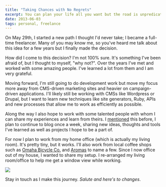 ```yaml
---
title: "Taking Chances with No Regrets"
excerpt: You can plan your life all you want but the road is unpredicatable. When things come your way, grab ahold and take that chance.
date: 2013-06-03
tags: personal, freelance
---
```


On May 29th, I started a new path I thought I'd never take; I became a full-time freelancer. Many of you may know me, so you've heard me talk about this idea for a few years but I finally made the decision.

How did I come to this decision? I'm not 100% sure. It's something I've been afraid of, but I thought to myself, "why not?". Over the years I've met and worked with some amazing people. I've learned a lot from them and I am very grateful.

Moving forward, I'm still going to do development work but move my focus more away from CMS-driven marketing sites and heavier on campaign-driven applications. I'll likely still be working with CMSs like Wordpress or Drupal, but I want to learn new techniques like site generators, Ruby, APIs and new processes that allow me to work as efficiently as possible.

Along the way I also hope to work with some talented people with whom I can share my experiences and learn from theirs. I [mentioned](http://christopherkollars.com/post/christopherkollars.com-v2.0-i-guess) this before, I plan to continue to blog once a week, sharing new ideas, thoughts and tools I've learned as well as projects I hope to be a part of.

For now I plan to work from my home office (which is actually my living room). It's pretty tiny, but it works. I'll also work from local coffee shops such as [Omaha Bicycle Co.](http://www.omahabicycleco.com/) and [Aromas](https://www.facebook.com/pages/Aromas-Coffeehouse/193049144080984?fref=ts) to name a few. Since I now office out of my house, I wanted to share my setup. I re-arranged my living room/office to help me get a window view while working.

<img src="https://dl.dropboxusercontent.com/u/2243605/site/img/office.jpg" />

Stay in touch as I make this journey. _Salute and here's to changes_.
